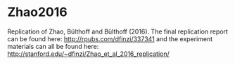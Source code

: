 # Zhao2016

Replication of Zhao, Bülthoff and Bülthoff (2016). The final replication report can be found here: http://rpubs.com/dfinzi/337341 and the experiment materials can all be found here: http://stanford.edu/~dfinzi/Zhao_et_al_2016_replication/
